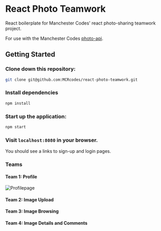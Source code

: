 # React Photo Teamwork

React boilerplate for Manchester Codes' react photo-sharing teamwork project.

For use with the Manchester Codes [photo-api](http://mcr-codes-image-sharing-api.herokuapp.com/).

## Getting Started

### Clone down this repository:

```bash
git clone git@github.com:MCRcodes/react-photo-teamwork.git
```

### Install dependencies

```bash
npm install
```

### Start up the application:

```bash
npm start
```

### Visit `localhost:8080` in your browser.

You should see a links to sign-up and login pages.

### Teams

#### Team 1: Profile

![Profilepage](https://github.com/MCRcodes/react-teamwork/blob/master/public/img/profile-example.png?raw=true)

#### Team 2: Image Upload

#### Team 3: Image Browsing

#### Team 4: Image Details and Comments